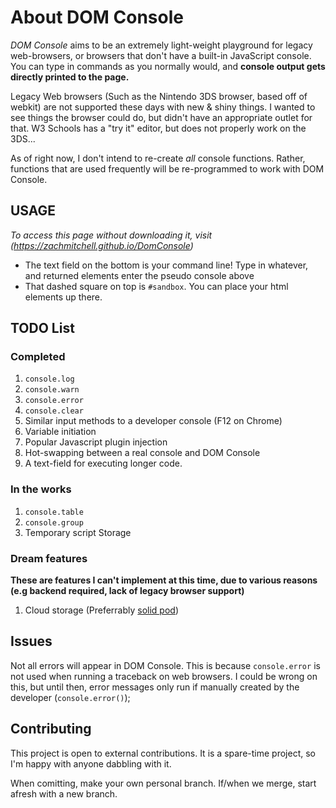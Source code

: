 # About DOM Console

*DOM Console* aims to be an extremely light-weight playground for legacy web-browsers, or browsers that don't have a built-in JavaScript console. You can type in commands as you normally would, and **console output gets directly printed to the page.**

Legacy Web browsers (Such as the Nintendo 3DS browser, based off of webkit) are not supported these days with new & shiny things. I wanted to see things the browser could do, but didn't have an appropriate outlet for that. W3 Schools has a "try it" editor, but does not properly work on the 3DS...

As of right now, I don't intend to re-create *all* console functions. Rather, functions that are used frequently will be re-programmed to work with DOM Console.

## USAGE
*To access this page without downloading it, visit (https://zachmitchell.github.io/DomConsole)*
* The text field on the bottom is your command line! Type in whatever, and returned elements enter the pseudo console above
* That dashed square on top is `#sandbox`. You can place your html elements up there.

## TODO List
### Completed
1. `console.log`
1. `console.warn`
1. `console.error`
1. `console.clear`
1. Similar input methods to a developer console (F12 on Chrome)
1. Variable initiation
1. Popular Javascript plugin injection
1. Hot-swapping between a real console and DOM Console
1. A text-field for executing longer code.

### In the works
1. `console.table`
1. `console.group`
1. Temporary script Storage

### Dream features
**These are features I can't implement at this time, due to various reasons (e.g backend required, lack of legacy browser support)**
1. Cloud storage (Preferrably [solid pod](https://inrupt.com/solid))

## Issues
Not all errors will appear in DOM Console. This is because `console.error` is not used when running a traceback on web browsers. I could be wrong on this, but until then, error messages only run if manually created by the developer (`console.error()`);

## Contributing
This project is open to external contributions. It is a spare-time project, so I'm happy with anyone dabbling with it.

When comitting, make your own personal branch. If/when we merge, start afresh with a new branch.
